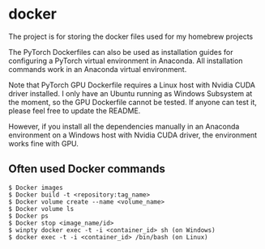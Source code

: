 # docker
The project is for storing the docker files used for my homebrew projects

The PyTorch Dockerfiles can also be used as installation guides for configuring a PyTorch virtual environment in Anaconda. All installation commands work in an Anaconda virtual environment.

Note that PyTorch GPU Dockerfile requires a Linux host with Nvidia CUDA driver installed. I only have an Ubuntu running as Windows Subsystem at the moment, so the GPU Dockerfile cannot be tested. If anyone can test it, please feel free to update the README.

However, if you install all the dependencies manually in an Anaconda environment on a Windows host with Nvidia CUDA driver, the environment works fine with GPU.

## Often used Docker commands
    $ Docker images
    $ Docker build -t <repository:tag_name>
    $ Docker volume create --name <volume_name>
    $ Docker volume ls
    $ Docker ps
    $ Docker stop <image_name/id>
    $ winpty docker exec -t -i <container_id> sh (on Windows)
    $ docker exec -t -i <container_id> /bin/bash (on Linux)
